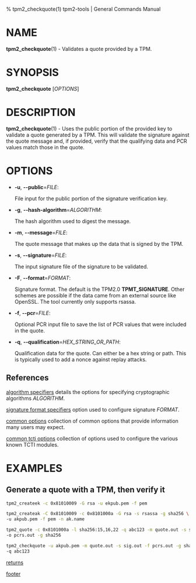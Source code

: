 % tpm2_checkquote(1) tpm2-tools | General Commands Manual

# NAME

**tpm2_checkquote**(1) - Validates a quote provided by a TPM.

# SYNOPSIS

**tpm2_checkquote** [*OPTIONS*]

# DESCRIPTION

**tpm2_checkquote**(1) - Uses the public portion of the provided key to validate
a quote generated by a TPM. This will validate the signature against the quote
message and, if provided, verify that the qualifying data and PCR values match
those in the quote.

# OPTIONS

  * **-u**, **\--public**=_FILE_:

    File input for the public portion of the signature verification key.

  * **-g**, **\--hash-algorithm**=_ALGORITHM_:

    The hash algorithm used to digest the message.

  * **-m**, **\--message**=_FILE_:

    The quote message that makes up the data that is signed by the TPM.

  * **-s**, **\--signature**=_FILE_:

    The input signature file of the signature to be validated.

  * **-F**, **\--format**=_FORMAT_:

    Signature format. The default is the TPM2.0 **TPMT_SIGNATURE**. Other
    schemes are possible if the data came from an external source like OpenSSL.
    The tool currently only supports rsassa.

  * **-f**, **\--pcr**=_FILE_:

    Optional PCR input file to save the list of PCR values that were included
    in the quote.

  * **-q**, **\--qualification**=_HEX\_STRING\_OR\_PATH_:

    Qualification data for the quote. Can either be a hex string or path.
    This is typically used to add a nonce against replay attacks.

## References

[algorithm specifiers](common/alg.md) details the options for specifying
cryptographic algorithms _ALGORITHM_.

[signature format specifiers](common/signature.md) option used to configure
signature _FORMAT_.

[common options](common/options.md) collection of common options that provide
information many users may expect.

[common tcti options](common/tcti.md) collection of options used to configure
the various known TCTI modules.

# EXAMPLES

## Generate a quote with a TPM, then verify it
```bash
tpm2_createek -c 0x81010009 -G rsa -u ekpub.pem -f pem

tpm2_createak -C 0x81010009 -c 0x8101000a -G rsa -s rsassa -g sha256 \
-u akpub.pem -f pem -n ak.name

tpm2_quote -c 0x8101000a -l sha256:15,16,22 -q abc123 -m quote.out -s sig.out \
-o pcrs.out -g sha256

tpm2_checkquote -u akpub.pem -m quote.out -s sig.out -f pcrs.out -g sha256 \
-q abc123
```

[returns](common/returns.md)

[footer](common/footer.md)
